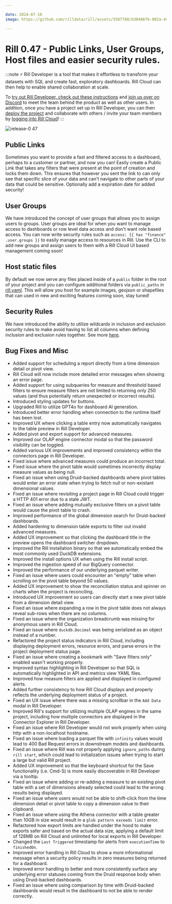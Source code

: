 ```yaml
---

date: 2024-07-10
image: https://github.com/rilldata/rill/assets/5587788/b30486f6-002a-445d-8a1b-955b6ec0066d

---
```


# Rill 0.47 - Public Links, User Groups, Host files and easier security rules.

:::note
⚡ Rill Developer is a tool that makes it effortless to transform your datasets with SQL and create fast, exploratory dashboards. Rill Cloud can then help to enable shared collaboration at scale.

To [try out Rill Developer, check out these instructions](/home/install) and [join us over on Discord](https://bit.ly/3bbcSl9) to meet the team behind the product as well as other users. In addition, once you have a project set up in Rill Developer, you can then [deploy the project](/deploy/existing-project) and collaborate with others / invite your team members by [logging into Rill Cloud](https://ui.rilldata.com)!
:::

![release-0 47](<https://storage.googleapis.com/prod-cdn.rilldata.com/docs/release-notes/release-046.gif>)

## Public Links
Sometimes you want to provide a fast and filtered access to a dashboard, perhaps to a customer or partner, and now you can! Easily create a Public Link that takes any filters that were present at the point of creation and locks them down. This ensures that however you sent the link to can only see that specific slice of your data and can't navigate to other parts of your data that could be sensitive. Optionally add a expiration date for added security!


## User Groups
We have introduced the concept of user groups that allows you to assign users to groups.
User groups are ideal for when you want to manage access to dashboards or row level data access and don't want role based access. You can now write security rules such as `access: {{ has "finance" .user.groups }}` to easily manage access to resources in Rill. Use the CLI to add new groups and assign users to them with a Rill Cloud UI based management coming soon!

## Host static files
By default we now serve any files placed inside of a `public` folder in the root of your project and you can configure additional folders via `public_paths` in [rill.yaml](/reference/project-files/rill-yaml). This will allow you host for example images, geojson or shapefiles that can used in new and exciting features coming soon, stay tuned!

## Security Rules
We have introduced the ability to utilize wildcards in inclusion and exclusion security rules to make avoid having to list all columns when defining inclusion and exclusion rules together. See more [here](/manage/security#use-wildcards-to-select-all-dimensions-and-measures).


## Bug Fixes and Misc
- Added support for scheduling a report directly from a time dimension detail or pivot view.
- Rill Cloud will now include more detailed error messages when showing an error page.
- Added support for using subqueries for measure and threshold based filters to ensure measure filters are not limited to returning only 250 values (and thus potentially return unexpected or incorrect results).
- Introduced styling updates for buttons.
- Upgraded Rill to utilize GPT4o for dashboard AI generation.
- Introduced better error handling when connection to the runtime itself has been lost.
- Improved UX where clicking a table entry now automatically navigates to the table preview in Rill Developer.
- Added pivot and export support for advanced measures.
- Improved our OLAP engine connector modal so that the password visibility can be toggled.
- Added various UX improvements and improved consistency within the connectors page in Rill Developer.
- Fixed issue where advanced measures could produce an incorrect total.
- Fixed issue where the pivot table would sometimes incorrectly display measure values as being null.
- Fixed an issue when using Druid-backed dashboards where pivot tables would enter an error state when trying to fetch null or non-existant dimensional values.
- Fixed an issue where revisiting a project page in Rill Cloud could trigger a HTTP 401 error due to a stale JWT.
- Fixed an issue where adding mutually exclusive filters on a pivot table would cause the pivot table to crash.
- Improved performance of the global dimension search for Druid-backed dashboards.
- Added hardening to dimension table exports to filter out invalid advanced measures.
- Added UX improvement so that clicking the dashboard title in the preview opens the dashboard switcher dropdown.
- Improved the Rill installation binary so that we automatically embed the most commonly used DuckDB extensions.
- Improved the install options UX when using the Rill install script.
- Improved the ingestion speed of our BigQuery connector.
- Improved the performance of our underlying parquet writer.
- Fixed an issue where users could encounter an "empty" table when scrolling on the pivot table beyond 50 values.
- Added UX improvement to show the reconciliation status and spinner on charts when the project is reconciling.
- Introduced UX improvement so users can directly start a new pivot table from a dimension detail view.
- Fixed an issue where expanding a row in the pivot table does not always reveal sub-rows when there are no columns.
- Fixed an issue where the organization breadcrumb was missing for anonymous users in Rill Cloud.
- Fixed an issue where `duckdb.Decimal` was being serialized as an object instead of a number.
- Refactored the project status indicators in Rill Cloud, including displaying deployment errors, resource errors, and parse errors in the project deployment status page.
- Fixed an issue where creating a bookmark with "Save filters only" enabled wasn't working properly.
- Improved syntax highlighting in Rill Developer so that SQL is automatically highlighted in API and metrics view YAML files.
- Improved how measure filters are applied and displayed in configured alerts.
- Added further consistency to how Rill Cloud displays and properly reflects the underlying deployment status of a project.
- Fixed an UX issue where there was a missing scrollbar in the `Add Data` modal in Rill Developer.
- Improved Rill's support for utilizing multiple OLAP engines in the same project, including how multiple connectors are displayed in the Connector Explorer in Rill Developer.
- Fixed an issue where Rill Developer would not work properly when using http with a non-localhost hostname.
- Fixed an issue where loading a parquet file with `infinity` values would lead to 400 Bad Request errors in downstream models and dashboards.
- Fixed an issue where Rill was not properly applying `ignore_paths` during `rill start`, which could lead to initialization issues when trying to start a large but valid Rill project.
- Added UX improvement so that the keyboard shortcut for the Save functionality (i.e. Cmd-S) is more easily discoverable in Rill Developer via a tooltip.
- Fixed an issue where adding or re-adding a measure to an existing pivot table with a set of dimensions already selected could lead to the wrong results being displayed.
- Fixed an issue where users would not be able to shift-click from the time dimension detail or pivot table to copy a dimension value to their clipboard.
- Fixed an issue where using the Athena connector with a table greater than 10GB in size would result in a `glob pattern exceeds limit` error.
- Refactored how export limits are handled under the hood to make exports safer and based on the actual data size, applying a default limit of 128MB on Rill Cloud and unlimited for local exports in Rill Developer.
- Changed the `Last Triggered` timestamp for alerts from `executionTime` to `finishedOn`.
- Improved error handling in Rill Cloud to show a more informational message when a security policy results in zero measures being returned for a dashboard.
- Improved error handling to better and more consistently surface any underlying error statuses coming from the Druid response body when using Druid-backed dashboards.
- Fixed an issue where using comparison by time with Druid-backed dashboards would result in the dashboard to not be able to render correctly.